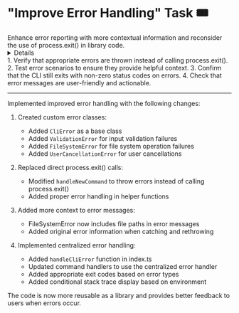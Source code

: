 # "Improve Error Handling" Task 🎟️

<Description>
Enhance error reporting with more contextual information and reconsider the use of process.exit() in library code.
</Description>

<Details>
The current implementation uses process.exit() directly in the library code and has limited error context. This task involves:

1. Replace direct process.exit() calls with proper error throwing:
   - Create custom error classes if needed (e.g., `ValidationError`, `FileSystemError`)
   - Throw errors instead of calling process.exit()

2. Add more context to error messages:
   - Include file paths in error messages
   - Provide more specific error messages based on the operation that failed
   - Include original error information when catching and rethrowing

3. Implement centralized error handling at the CLI entry point:
   - Handle errors at the top level
   - Format error messages appropriately for CLI output
   - Set appropriate exit codes based on error types

4. Add logging for debugging purposes.

This will make the code more reusable as a library and provide better feedback to users when errors occur.
</Details>

<Tests>
1. Verify that appropriate errors are thrown instead of calling process.exit().
2. Test error scenarios to ensure they provide helpful context.
3. Confirm that the CLI still exits with non-zero status codes on errors.
4. Check that error messages are user-friendly and actionable.
</Tests>

---

<Results>
Implemented improved error handling with the following changes:

1. Created custom error classes:
   - Added `CliError` as a base class
   - Added `ValidationError` for input validation failures
   - Added `FileSystemError` for file system operation failures
   - Added `UserCancellationError` for user cancellations

2. Replaced direct process.exit() calls:
   - Modified `handleNewCommand` to throw errors instead of calling process.exit()
   - Added proper error handling in helper functions

3. Added more context to error messages:
   - FileSystemError now includes file paths in error messages
   - Added original error information when catching and rethrowing

4. Implemented centralized error handling:
   - Added `handleCliError` function in index.ts
   - Updated command handlers to use the centralized error handler
   - Added appropriate exit codes based on error types
   - Added conditional stack trace display based on environment

The code is now more reusable as a library and provides better feedback to users when errors occur.
</Results>
